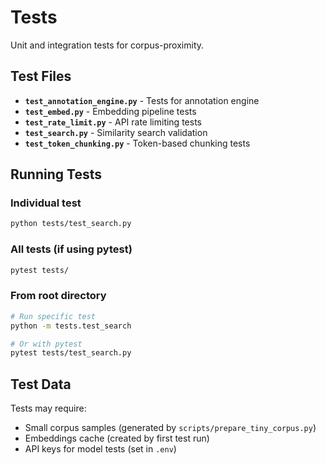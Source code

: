 # Tests

Unit and integration tests for corpus-proximity.

## Test Files

- **`test_annotation_engine.py`** - Tests for annotation engine
- **`test_embed.py`** - Embedding pipeline tests
- **`test_rate_limit.py`** - API rate limiting tests
- **`test_search.py`** - Similarity search validation
- **`test_token_chunking.py`** - Token-based chunking tests

## Running Tests

### Individual test
```bash
python tests/test_search.py
```

### All tests (if using pytest)
```bash
pytest tests/
```

### From root directory
```bash
# Run specific test
python -m tests.test_search

# Or with pytest
pytest tests/test_search.py
```

## Test Data

Tests may require:
- Small corpus samples (generated by `scripts/prepare_tiny_corpus.py`)
- Embeddings cache (created by first test run)
- API keys for model tests (set in `.env`)
